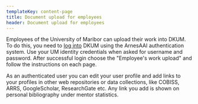 ```yaml
---
templateKey: content-page
title: Document upload for employees
header: Document upload for employees
---
```

Employees of the University of Maribor can upload their work into DKUM. To do this, you need to [log into](https://dk.um.si/prijava.php?lang=eng) DKUM using the ArnesAAI authentication system. Use your UM identity credentials when asked for username and password. After successful login choose the "Employee's work upload" and follow the instructions on each page.

As an authenticated user you can edit your user profile and add links to your profiles in other web repositories or data collections, like COBISS, ARRS, GoogleScholar, ResearchGate etc. Any link you add is shown on personal bibliography under mentor statistics.
